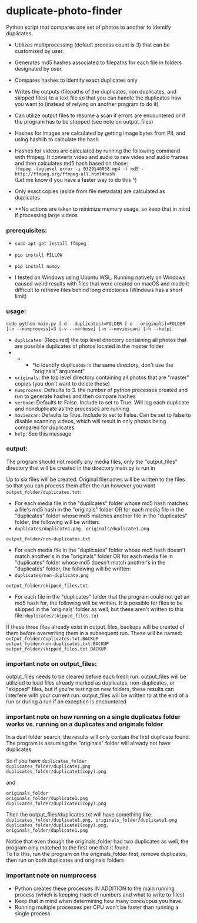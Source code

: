 # duplicate-photo-finder
Python script that compares one set of photos to another to identify duplicates. 

 - Utilizes multiprocessing (default process count is 3) that can be customized by user.   
 
 - Generates md5 hashes associated to filepaths for each file in folders designated by user.
 - Compares hashes to identify exact duplicates only 
 - Writes the outputs (filepaths of the duplicates, non duplicates, and skipped files) to a text file so that you can handle the duplicates how you want to (instead of relying on another program to do it)
 - Can utilize output files to resume a scan if errors are encountered or if the program has to be stopped (see note on output_files)

 - Hashes for images are calculated by getting image bytes from PIL and using hashlib to calculate the hash
 - Hashes for videos are calculated by running the following command with ffmpeg. It converts video and audio to raw video and audio frames and then calculates md5 hash based on those:  
    ```ffmpeg -loglevel error -i 0329140058.mp4 -f md5 -```
    ```http://ffmpeg.org/ffmpeg-all.html#hash```  
(Let me know if you have a faster way to do this ^)


 - Only exact copies (aside from file metadata) are calculated as duplicates
 - **No actions are taken to minimize memory usage, so keep that in mind if processing large videos

### prerequisites:
 - ```sudo apt-get install ffmpeg```
 - ```pip install PILLOW```
 - ```pip install numpy```

 - I tested on Windows using Ubuntu WSL. Running natively on Windows caused weird results with files that were created on macOS and made it difficult to retrieve files behind long directories (Windows has a short limit)

### usage: 
```sudo python main.py [-d --duplicates]=FOLDER [-o --originals]=FOLDER [-n --numprocess]=3 [-v --verbose] [-m --moviescan] [-h --help]```
 - ```duplicates```: (Required) the top level directory containing all photos that are possible duplicates of photos located in the master folder
 - - - *to identify duplicates in the same directory, don't use the "originals" argument"
 - ```originals```:  the top level directory containing all photos that are "master" copies (you don't want to delete these)
 - ```numprocess```: Defaults to 3. the number of python processes created and run to generate hashes and then compare hashes
 - ```verbose```:    Defaults to False. Include to set to True. Will log each duplicate and nonduplicate as the processes are running
 - ```moviescan```:  Defaults to True. Include to set to False. Can be set to false to disable scanning videos, which will result in only photos being compared for duplicates
 - ```help```:       See this message

### output:
The program should not modify any media files, only the "output_files" directory that will be created in the directory main.py is run in

Up to six files will be created. Original filenames will be written to the files so that you can process them after the run however you want  
```output_folder/duplicates.txt```:
 - For each media file in the "duplicates" folder whose md5 hash matches a file's md5 hash in the "originals" folder OR for each media file in the "duplicates" folder whose md5 matches another file in the "duplicates" folder, the following will be written:  
 - ```duplicates/duplicate1.png, originals/duplicate1.png```  
 
```output_folder/non-duplicates.txt```
 - For each media file in the "duplicates" folder whose md5 hash doesn't match another's in the "originals" folder OR for each media file in "duplicates" folder whose md5 doesn't match another's in the "duplicates" folder, the following will be written:  
 - ```duplicates/non-duplicate.png```  
 
 ```output_folder/skipped_files.txt```
 - For each file in the "duplicates" folder that the program could not get an md5 hash for, the following will be written. It is possible for files to be skipped in the 'originals' folder as well, but these aren't written to this file:
 ```duplicates/skipped_files.txt```

If these three files already exist in output_files, backups will be created of them before overwriting them in a subsequent run. These will be named:  
```output_folder/duplicates.txt.BACKUP```  
```output_folder/non-duplicates.txt.BACKUP```  
```output_folder/skipped_files.txt.BACKUP```  

### important note on output_files: 
output_files needs to be cleared before each fresh run. output_files will be utilizied to load files already marked as duplicates, non-duplicates, or "skipped" files, but if you're testing on new folders, these results can interfere with your current run.
output_files will be written to at the end of a run or during a run if an exception is encountered

### important note on how running on a single duplicates folder works vs. running on a duplicates and originals folder
In a dual folder search, the results will only contain the first duplicate found. The program is assuming the "originals" folder will already not have duplicates

So if you have
```duplicates_folder```  
```duplicates_folder/duplicate1.png```  
```duplicates_folder/duplicate1(copy).png```  
  
and  
  
```originals_folder```  
```originals_folder/duplicate1.png```  
```duplicates_folder/duplicate1(copy).png```  

Then the output_files/duplicates.txt will have something like:  
```duplicates_folder/duplicate1.png, originals_folder/duplicate1.png```  
```duplicates_folder/duplicate1(copy).png, originals_folder/duplicate1.png```  

Notice that even though the originals_folder had two duplicates as well, the program only matched to the first one that it found.   
To fix this, run the program on the originals_folder first, remove duplicates, then run on both duplicates and originals folders

### important note on numprocess

 - Python creates these processes IN ADDITION to the main running process (which is keeping track of numbers and what to write to files)  
 - Keep that in mind when determining how many cores/cpus you have.  
 - Running multiple processes per CPU won't be faster than running a single process
